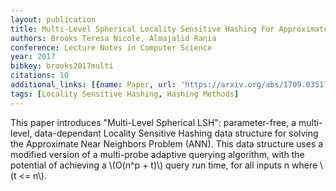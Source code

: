 ```yaml
---
layout: publication
title: Multi-Level Spherical Locality Sensitive Hashing For Approximate Near Neighbors
authors: Brooks Teresa Nicole, Almajalid Rania
conference: Lecture Notes in Computer Science
year: 2017
bibkey: brooks2017multi
citations: 10
additional_links: [{name: Paper, url: 'https://arxiv.org/abs/1709.03517'}]
tags: [Locality Sensitive Hashing, Hashing Methods]
---
```

This paper introduces "Multi-Level Spherical LSH": parameter-free, a
multi-level, data-dependant Locality Sensitive Hashing data structure for
solving the Approximate Near Neighbors Problem (ANN). This data structure uses
a modified version of a multi-probe adaptive querying algorithm, with the
potential of achieving a \\(O(n^p + t)\\) query run time, for all inputs n where \\(t
<= n\\).